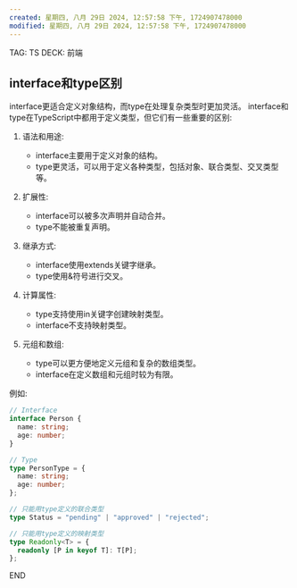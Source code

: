 ```yaml
---
created: 星期四, 八月 29日 2024, 12:57:58 下午, 1724907478000
modified: 星期四, 八月 29日 2024, 12:57:58 下午, 1724907478000
---
```


TAG: TS
DECK: 前端
## interface和type区别
interface更适合定义对象结构，而type在处理复杂类型时更加灵活。
interface和type在TypeScript中都用于定义类型，但它们有一些重要的区别:

1. 语法和用途:
   - interface主要用于定义对象的结构。
   - type更灵活，可以用于定义各种类型，包括对象、联合类型、交叉类型等。

2. 扩展性:
   - interface可以被多次声明并自动合并。
   - type不能被重复声明。

3. 继承方式:
   - interface使用extends关键字继承。
   - type使用&符号进行交叉。

4. 计算属性:
   - type支持使用in关键字创建映射类型。
   - interface不支持映射类型。

5. 元组和数组:
   - type可以更方便地定义元组和复杂的数组类型。
   - interface在定义数组和元组时较为有限。

例如:
```typescript
// Interface
interface Person {
  name: string;
  age: number;
}

// Type
type PersonType = {
  name: string;
  age: number;
};

// 只能用type定义的联合类型
type Status = "pending" | "approved" | "rejected";

// 只能用type定义的映射类型
type Readonly<T> = {
  readonly [P in keyof T]: T[P];
};
```



END
<!--ID: 1728357869475-->

